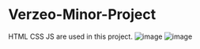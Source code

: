 # Verzeo-Minor-Project

HTML CSS JS are used in this project.
![image](https://user-images.githubusercontent.com/92010456/225601874-30f60c88-b47e-4a3f-a4b8-1113a22ed184.png)
![image](https://user-images.githubusercontent.com/92010456/225602328-f13f88c5-14b2-4f8c-a276-b49732fff103.png)
